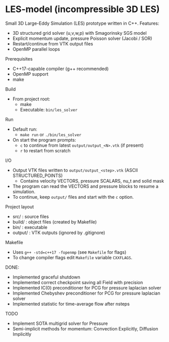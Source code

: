 # LES-model (incompressible 3D LES)

Small 3D Large-Eddy Simulation (LES) prototype written in C++.
Features:
- 3D structured grid solver (u,v,w,p) with Smagorinsky SGS model
- Explicit momentum update, pressure Poisson solver (Jacobi / SOR)
- Restart/continue from VTK output files
- OpenMP parallel loops

Prerequisites
- C++17-capable compiler (g++ recommended)
- OpenMP support
- make

Build
- From project root:
  - make
  - Executable: `bin/les_solver`

Run
- Default run:
  - `make run` or `./bin/les_solver`
- On start the program prompts:
  - `c` to continue from latest `output/output_<N>.vtk` (if present)
  - `r` to restart from scratch

I/O
- Output VTK files written to `output/output_<step>.vtk` (ASCII STRUCTURED_POINTS)
  - Contains velocity VECTORS, pressure SCALARS, nu_t and solid mask
- The program can read the VECTORS and pressure blocks to resume a simulation.
- To continue, keep `output/` files and start with the `c` option.

Project layout
- src/ : source files
- build/ : object files (created by Makefile)
- bin/ : executable
- output/ : VTK outputs (ignored by .gitignore)

Makefile
- Uses `g++ -std=c++17 -fopenmp` (see `Makefile` for flags)
- To change compiler flags edit `Makefile` variable `CXXFLAGS`.

DONE:
- Implemented graceful shutdown
- Implemented correct checkpoint saving all Field with precision
- Implemented IC(0) preconditioner for PCG for pressure laplacian solver
- Implemented Chebyshev preconditioner for PCG for pressure laplacian solver
- Implemented statistic for time-average flow after nsteps

TODO
- Implement SOTA multigrid solver for Pressure
- Semi-implicit methods for momentum: Convection Explicitly, Diffusion Implicitly